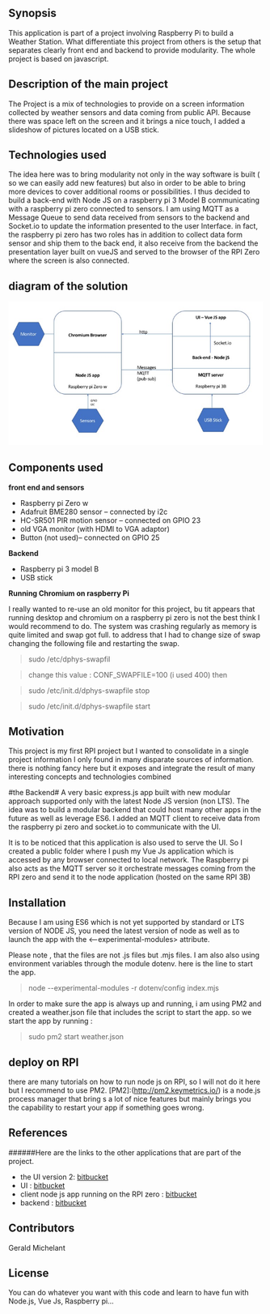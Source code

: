 ## Synopsis

This application is part of a project involving Raspberry Pi to build a Weather Station. What differentiate this project from others is the setup that separates clearly front end and backend to provide modularity. The whole project is based on javascript.

## Description of the main project
The Project is a mix of technologies to provide on a screen information collected by weather sensors and data coming from public API. Because there was space left on the screen and it brings a nice touch, I added a slideshow of pictures located on a USB stick.

## Technologies used
The idea here was to bring modularity not only in the way software is built ( so we can easily add new features) but also in order to be able to bring more devices to cover additional rooms or possibilities. I thus decided to build a back-end with Node JS on a raspberry pi 3 Model B communicating with a raspberry pi zero connected to sensors. I am using MQTT as a Message Queue to send data received from sensors to the backend and Socket.io to update the information presented to the user Interface. in fact, the raspberry pi zero has two roles has in addition to collect data form sensor and ship them to the back end, it also receive from the backend the presentation layer built on vueJS and served to the browser of the RPI Zero where the screen is also connected.

## diagram of the solution
![diagram](/diagram-weather.jpg)

## Components used

**front end and sensors**

* Raspberry pi Zero w
* Adafruit BME280 sensor – connected by i2c 
* HC-SR501 PIR motion sensor – connected on GPIO 23
* old VGA monitor (with HDMI to VGA adaptor)
* Button (not used)– connected on GPIO 25 

**Backend**

* Raspberry pi 3 model B
* USB stick

**Running Chromium on raspberry Pi**

I really wanted to re-use an old monitor for this project, bu tit appears that running desktop and chromium on a raspberry pi zero is not the best think I would recommend to do. The system was crashing regularly as memory is quite limited and swap got full. to address that I had to change size of swap changing the following file and restarting the swap.

> sudo /etc/dphys-swapfil

> change this value : CONF_SWAPFILE=100 (i used 400)
 then

> sudo /etc/init.d/dphys-swapfile stop

> sudo /etc/init.d/dphys-swapfile start


## Motivation

This project is my first RPI project but I wanted to consolidate in a single project information I only found in many disparate sources of information. there is nothing fancy here but it exposes and integrate the result of many interesting concepts and technologies combined



#the Backend#
 A very basic express.js app built with new modular approach supported only with the latest Node JS version (non LTS). The idea was to build a modular backend that could host many other apps in the future as well as leverage ES6. I added  an MQTT client to receive data from the raspberry pi zero and socket.io to communicate with the UI.

 It is to be noticed that this application is also used to serve the UI. So I created a public folder where I push my Vue Js application which is accessed by any browser connected to local network.
 The Raspberry pi also acts as the MQTT server so it orchestrate messages coming from the RPI zero and send it to the node application (hosted on the same RPI 3B)

## Installation

Because I am using ES6 which is not yet supported by standard or LTS version of NODE JS, you need the latest version of node as well as to launch the app with the <--experimental-modules> attribute. 

Please note , that the files are not .js files but .mjs files. 
I am also also using environment variables through the module dotenv.
here is the line to start the app.

> node --experimental-modules -r dotenv/config index.mjs

In order to make sure the app is always up and running, i am using PM2 and created a weather.json file that includes the script to start the app. 
so we start the app by running : 

> sudo pm2 start weather.json

## deploy on RPI
there are many tutorials on how to run node js on RPI, so I will not do it here but I recommend to use PM2. [PM2]:(http://pm2.keymetrics.io/) is a node.js process manager that bring s a lot of nice features but mainly brings you the capability to restart your app if something goes wrong.

## References
######Here are the links to the other applications that are part of the project.
* the UI version 2: [bitbucket](https://bitbucket.org/gegeraptor/weather-ui-v2/src)
* UI : [bitbucket](https://bitbucket.org/gegeraptor/weather-ui/src/master/)
* client node js app running on the RPI zero : [bitbucket](https://bitbucket.org/gegeraptor/weather-client/src/master/)
* backend : [bitbucket](https://bitbucket.org/gegeraptor/weather-server/src/master/)


## Contributors

Gerald Michelant

## License
You can do whatever you want with this code and learn to have fun with Node.js, Vue Js, Raspberry pi...